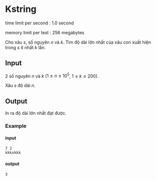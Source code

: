 # Kstring
time limit per second : 1.0 second

memory limit per test : 256 megabytes

Cho xâu $s$, số nguyên $n$ và $k$. Tìm độ dài lớn nhất của xâu con xuất hiện trong $s$ ít nhất $k$ lần.

## Input
$2$ số nguyên $n$ và $k$ ($1 \leq n \leq 10^5$, $1 \leq k \leq 200$).

Xâu $s$ độ dài $n$.
## Output
In ra độ dài lớn nhất đạt được.

### Example
#### input
```
7 2
kkkxkkk
```

#### output
```
3
```